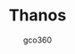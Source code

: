 ---
title: Thanos
author: gco360
description_markdown: >-
   infinity war set one theme
github: https://github.com/gco360/
download: https://github.com/gco360/thanos-theme
demo: https://cdn.rawgit.com/gco360/thanos-theme/master/thanos.theme.css
support: https://discord.gg/6fXRKyx
style: dark
tags:
images:
  - name: Thanos Preview
    image: https://i.imgur.com/U7QfY0M.jpg
  - name: Thanos Preview - Emotes Settings Page
    image: https://i.imgur.com/kLqU2Yh.png
  - name: Thanos Preview - Recent Mentions Popup
    image: https://i.imgur.com/puTQoFj.png
  - name: Thanos Preview - Upload Modal
    image: https://i.imgur.com/eNm38oz.png
layout: product
---